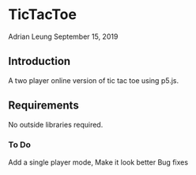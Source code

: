 # TicTacToe
Adrian Leung
September 15, 2019
## Introduction

A two player online version of tic tac toe using p5.js. 

## Requirements

No outside libraries required.

### To Do
 
 Add a single player mode,
 Make it look better
 Bug fixes
